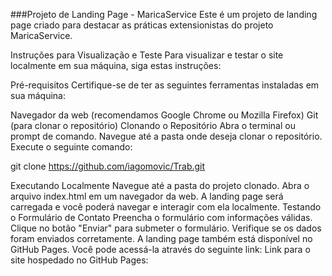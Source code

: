 ###Projeto de Landing Page - MaricaService
Este é um projeto de landing page criado para destacar as práticas extensionistas do projeto MaricaService.

Instruções para Visualização e Teste
Para visualizar e testar o site localmente em sua máquina, siga estas instruções:

Pré-requisitos
Certifique-se de ter as seguintes ferramentas instaladas em sua máquina:

Navegador da web (recomendamos Google Chrome ou Mozilla Firefox)
Git (para clonar o repositório)
Clonando o Repositório
Abra o terminal ou prompt de comando.
Navegue até a pasta onde deseja clonar o repositório.
Execute o seguinte comando:

git clone https://github.com/iagomovic/Trab.git

Executando Localmente
Navegue até a pasta do projeto clonado.
Abra o arquivo index.html em um navegador da web.
A landing page será carregada e você poderá navegar e interagir com ela localmente.
Testando o Formulário de Contato
Preencha o formulário com informações válidas.
Clique no botão "Enviar" para submeter o formulário.
Verifique se os dados foram enviados corretamente.
A landing page também está disponível no GitHub Pages. Você pode acessá-la através do seguinte link:
Link para o site hospedado no GitHub Pages:
